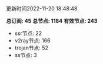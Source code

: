 更新时间2022-11-20 18:48:48

**总订阅: 45**
**总节点: 1184**
**有效节点: 243**
- ssr节点: 22
- v2ray节点: 166
- trojan节点: 52
- ss节点: 3
